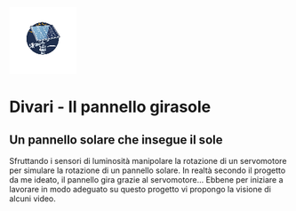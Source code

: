 <picture align="center">
  <source media="(prefers-color-scheme: dark)" srcset="doc_utili/img/girasole2.png">
</picture>

![Logo](doc_utili/img/logo2.png)
# Divari - Il pannello girasole
## Un pannello solare che insegue il sole
Sfruttando i sensori di luminosità manipolare la rotazione di un servomotore
per simulare la rotazione di un pannello solare. In realtà secondo il progetto 
da me ideato, il pannello gira grazie al servomotore...
Ebbene per iniziare a lavorare in modo adeguato su questo progetto vi propongo 
la visione di alcuni video. 

